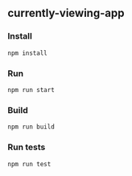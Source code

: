 ## currently-viewing-app

### Install 
    npm install

### Run 
    npm run start

### Build 
    npm run build

### Run tests
    npm run test
